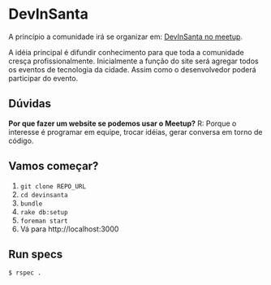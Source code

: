 # DevInSanta

A princípio a comunidade irá se organizar em: [DevInSanta no meetup](http://www.meetup.com/DevInSanta/).

A idéia principal é difundir conhecimento para que toda a comunidade cresça profissionalmente. Inicialmente a função do site será agregar todos os eventos de tecnologia da cidade. Assim como o desenvolvedor poderá participar do evento.

## Dúvidas
__Por que fazer um website se podemos usar o Meetup?__
R: Porque o interesse é programar em equipe, trocar idéias, gerar conversa em torno de código.

## Vamos começar?
1. ```git clone REPO_URL```
2. ```cd devinsanta```
3. ```bundle```
4. ```rake db:setup```
5. ```foreman start```
6. Vá para http://localhost:3000

## Run specs

```$ rspec .```


